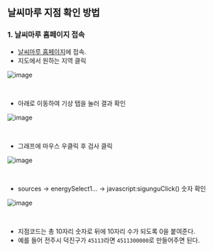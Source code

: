 ## 날씨마루 지점 확인 방법

### 1. 날씨마루 홈페이지 접속
- [날씨마루 홈페이지](https://bd.kma.go.kr/kma2020/fs/energySelect1.do?pageNum=5&menuCd=F050701000#none)에 접속.
- 지도에서 원하는 지역 클릭

![image](https://github.com/user-attachments/assets/253ada86-f133-4a1c-a1fe-7c1dc9e79a27)


<br>

- 아래로 이동하여 기상 탭을 눌러 결과 확인
  
![image](https://github.com/user-attachments/assets/6ff83b7c-9d57-44df-a5c7-cb01776061ba)

<br>

- 그래프에 마우스 우클릭 후 검사 클릭

![image](https://github.com/user-attachments/assets/d7268a9d-5f4f-452d-a520-54f5be77eb10)

<br>

- sources -> energySelect1... -> javascript:sigunguClick() 숫자 확인

![image](https://github.com/user-attachments/assets/cca0423e-2eee-49e8-bc5f-bcfcd591914c)

<br>

- 지점코드는 총 10자리 숫자로 뒤에 10자리 수가 되도록 0을 붙여준다.
- 예를 들어 전주시 덕진구가 `45113`라면 `4511300000`로 만들어주면 된다.
